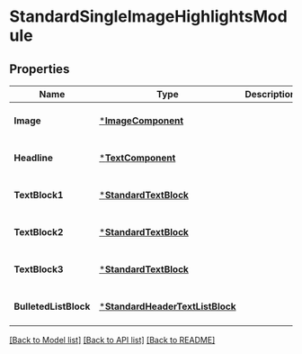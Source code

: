 # StandardSingleImageHighlightsModule

## Properties
Name | Type | Description | Notes
------------ | ------------- | ------------- | -------------
**Image** | [***ImageComponent**](ImageComponent.md) |  | [optional] [default to null]
**Headline** | [***TextComponent**](TextComponent.md) |  | [optional] [default to null]
**TextBlock1** | [***StandardTextBlock**](StandardTextBlock.md) |  | [optional] [default to null]
**TextBlock2** | [***StandardTextBlock**](StandardTextBlock.md) |  | [optional] [default to null]
**TextBlock3** | [***StandardTextBlock**](StandardTextBlock.md) |  | [optional] [default to null]
**BulletedListBlock** | [***StandardHeaderTextListBlock**](StandardHeaderTextListBlock.md) |  | [optional] [default to null]

[[Back to Model list]](../README.md#documentation-for-models) [[Back to API list]](../README.md#documentation-for-api-endpoints) [[Back to README]](../README.md)

